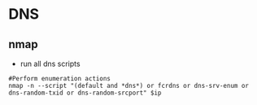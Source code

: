 # DNS

## nmap

- run all dns scripts

```
#Perform enumeration actions
nmap -n --script "(default and *dns*) or fcrdns or dns-srv-enum or dns-random-txid or dns-random-srcport" $ip

```